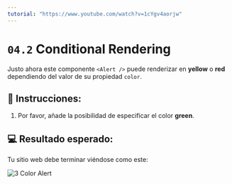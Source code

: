 ```yaml
---
tutorial: "https://www.youtube.com/watch?v=1cYgv4aorjw"
---
```



# `04.2` Conditional Rendering

Justo ahora este componente `<Alert />` puede renderizar en **yellow** o **red** dependiendo del valor de su propiedad `color`.

## 📝 Instrucciones:

1. Por favor, añade la posibilidad de especificar el color **green**.

## 💻 Resultado esperado:

Tu sitio web debe terminar viéndose como este:

![3 Color Alert](../../.learn/assets/04.2-1.png?raw=true)
